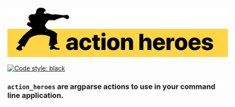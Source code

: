 [action_heroes_logo]: ./logo.svg
![Action Heroes Logo][action_heroes_logo]

[![Code style: black](https://img.shields.io/badge/code%20style-black-000000.svg)](https://github.com/python/black)


###  `action_heroes` are argparse actions to use in your command line application.
